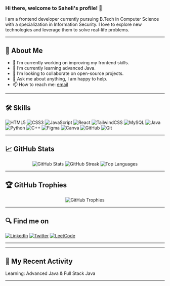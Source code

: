 ### Hi there, welcome to Saheli's profile! 👋

<!--
**crapbagaah/crapbagaah** is a ✨ _special_ ✨ repository because its `README.md` (this file) appears on your GitHub profile.

Here are some ideas to get you started: 

<h1 align="center">Hi 👋, I'm Saheli</h1>
<p align="left"> <img src="https://komarev.com/ghpvc/?username=crapbagaah&label=Profile%20views&color=0e75b6&style=flat" alt="crapbagaah" /> </p>

<p align="left"> <a href="[![trophy](https://github-profile-trophy.vercel.app/?username=ryo-ma&theme=onedark)](https://github.com/ryo-ma/github-profile-trophy)"><img src="https://github-profile-trophy.vercel.app/?username=crapbagaah" alt="crapbagaah" /></a> </p>

- 👯 I’m looking to collaborate on **webpage designing**

<!-- - 👨‍💻 All of my projects are available at [https://sahelisahoo.netlify.app/](https://sahelisahoo.netlify.app/)

- 📫 How to reach me **sahelisahoo1809@gmail.com**

<!-- - 📄 Know about my experiences [https://drive.google.com/file/d/17NnZype1_XevHhXfmx5o3QbgJXomUscq/view?usp=sharing](https://drive.google.com/file/d/17NnZype1_XevHhXfmx5o3QbgJXomUscq/view?usp=sharing)

<h3 align="left">Connect with me:</h3>
<p align="left">
<a href="https://twitter.com/crapbagaah" target="blank"><img align="center" src="https://raw.githubusercontent.com/rahuldkjain/github-profile-readme-generator/master/src/images/icons/Social/twitter.svg" alt="crapbagaah" height="30" width="40" /></a>
<a href="https://linkedin.com/in/sahelisahoo" target="blank"><img align="center" src="https://raw.githubusercontent.com/rahuldkjain/github-profile-readme-generator/master/src/images/icons/Social/linked-in-alt.svg" alt="sahelisahoo" height="30" width="40" /></a>
<a href="https://www.leetcode.com/sahsah" target="blank"><img align="center" src="https://raw.githubusercontent.com/rahuldkjain/github-profile-readme-generator/master/src/images/icons/Social/leet-code.svg" alt="sahsah" height="30" width="40" /></a>
</p>

<h3 align="left">Languages and Tools:</h3>
<p align="left"> <a href="https://getbootstrap.com" target="_blank" rel="noreferrer"> <img src="https://raw.githubusercontent.com/devicons/devicon/master/icons/bootstrap/bootstrap-plain-wordmark.svg" alt="bootstrap" width="40" height="40"/> </a> <a href="https://www.w3schools.com/css/" target="_blank" rel="noreferrer"> <img src="https://raw.githubusercontent.com/devicons/devicon/master/icons/css3/css3-original-wordmark.svg" alt="css3" width="40" height="40"/> </a> <a href="https://www.figma.com/" target="_blank" rel="noreferrer"> <img src="https://www.vectorlogo.zone/logos/figma/figma-icon.svg" alt="figma" width="40" height="40"/> </a> <a href="https://git-scm.com/" target="_blank" rel="noreferrer"> <img src="https://www.vectorlogo.zone/logos/git-scm/git-scm-icon.svg" alt="git" width="40" height="40"/> </a> <a href="https://www.w3.org/html/" target="_blank" rel="noreferrer"> <img src="https://raw.githubusercontent.com/devicons/devicon/master/icons/html5/html5-original-wordmark.svg" alt="html5" width="40" height="40"/> </a> <a href="https://www.java.com" target="_blank" rel="noreferrer"> <img src="https://raw.githubusercontent.com/devicons/devicon/master/icons/java/java-original.svg" alt="java" width="40" height="40"/> </a> <a href="https://developer.mozilla.org/en-US/docs/Web/JavaScript" target="_blank" rel="noreferrer"> <img src="https://raw.githubusercontent.com/devicons/devicon/master/icons/javascript/javascript-original.svg" alt="javascript" width="40" height="40"/> </a> <a href="https://www.mysql.com/" target="_blank" rel="noreferrer"> <img src="https://raw.githubusercontent.com/devicons/devicon/master/icons/mysql/mysql-original-wordmark.svg" alt="mysql" width="40" height="40"/> </a> <a href="https://reactjs.org/" target="_blank" rel="noreferrer"> <img src="https://raw.githubusercontent.com/devicons/devicon/master/icons/react/react-original-wordmark.svg" alt="react" width="40" height="40"/> </a> <a href="https://tailwindcss.com/" target="_blank" rel="noreferrer"> <img src="https://www.vectorlogo.zone/logos/tailwindcss/tailwindcss-icon.svg" alt="tailwind" width="40" height="40"/> </a> </p>

<p><img align="left" src="https://github-readme-stats.vercel.app/api/top-langs?username=crapbagaah&show_icons=true&locale=en&layout=compact" alt="crapbagaah" /></p>

<p>&nbsp;<img align="center" src="https://github-readme-stats.vercel.app/api?username=crapbagaah&show_icons=true&locale=en" alt="crapbagaah" /></p>

<p><img align="center" src="https://github-readme-streak-stats.herokuapp.com/?user=crapbagaah&" alt="crapbagaah" /></p>--> 


<!--![Header](https://your-header-image-url.com)-->

I am a frontend developer currently pursuing B.Tech in Computer Science with a specialization in Information Security. I love to explore new technologies and leverage them to solve real-life problems.

---

## 🚀 About Me

- 🔭 I’m currently working on improving my frontend skills.
- 🌱 I’m currently learning advanced Java.
- 👯 I’m looking to collaborate on open-source projects.
- 💬 Ask me about anything, I am happy to help.
- 📫 How to reach me: [email](mailto:sahelisahoo1809@gmail.com)

---

## 🛠️ Skills

![HTML5](https://img.shields.io/badge/html5-%23E34F26.svg?style=for-the-badge&logo=html5&logoColor=white)
![CSS3](https://img.shields.io/badge/css3-%231572B6.svg?style=for-the-badge&logo=css3&logoColor=white)
![JavaScript](https://img.shields.io/badge/javascript-%23323330.svg?style=for-the-badge&logo=javascript&logoColor=%23F7DF1E)
![React](https://img.shields.io/badge/react-%2320232a.svg?style=for-the-badge&logo=react&logoColor=%2361DAFB)
![TailwindCSS](https://img.shields.io/badge/tailwindcss-%2338B2AC.svg?style=for-the-badge&logo=tailwind-css&logoColor=white)
![MySQL](https://img.shields.io/badge/mysql-%2300f.svg?style=for-the-badge&logo=mysql&logoColor=white)
![Java](https://img.shields.io/badge/java-%23ED8B00.svg?style=for-the-badge&logo=java&logoColor=white)
![Python](https://img.shields.io/badge/python-%233776AB.svg?style=for-the-badge&logo=python&logoColor=white)
![C++](https://img.shields.io/badge/c++-%2300599C.svg?style=for-the-badge&logo=c%2B%2B&logoColor=white)
![Figma](https://img.shields.io/badge/figma-%23F24E1E.svg?style=for-the-badge&logo=figma&logoColor=white)
![Canva](https://img.shields.io/badge/canva-%2300C4CC.svg?style=for-the-badge&logo=canva&logoColor=white)
![GitHub](https://img.shields.io/badge/github-%23121011.svg?style=for-the-badge&logo=github&logoColor=white)
![Git](https://img.shields.io/badge/git-%23F05033.svg?style=for-the-badge&logo=git&logoColor=white)

---

## 📈 GitHub Stats

<p align="center">
  <img src="https://github-readme-stats.vercel.app/api?username=crapbagaah&show_icons=true&theme=radical" alt="GitHub Stats" />
  <img src="https://github-readme-streak-stats.herokuapp.com/?user=crapbagaah&theme=radical" alt="GitHub Streak" />
  <img src="https://github-readme-stats.vercel.app/api/top-langs/?username=crapbagaah&layout=compact&theme=radical" alt="Top Languages" />
</p>

---

## 🏆 GitHub Trophies

<p align="center">
  <img src="https://github-profile-trophy.vercel.app/?username=crapbagaah&theme=radical" alt="GitHub Trophies" />
</p>

---

## 🔍 Find me on

[![LinkedIn](https://img.shields.io/badge/LinkedIn-%230A66C2.svg?style=for-the-badge&logo=linkedin&logoColor=white)](https://www.linkedin.com/in/sahelisahoo)
[![Twitter](https://img.shields.io/badge/Twitter-%231DA1F2.svg?style=for-the-badge&logo=twitter&logoColor=white)](https://twitter.com/crapbagaah)
[![LeetCode](https://img.shields.io/badge/LeetCode-%23FFA116.svg?style=for-the-badge&logo=leetcode&logoColor=white)](https://leetcode.com/sahsah)

---

<!-- ## 🎮 Fun Zone: Play a Game

![Snake Game]([https://github.com/crapbagaah/crapbagaah/raw/output/github-contribution-grid-snake.svg](https://raw.githubusercontent.com/maurodesouza/maurodesouza/output/snake.svg" alt="Snake animation))
-->

---

## 📅 My Recent Activity

Learning:
Advanced Java &
Full Stack Java

---





